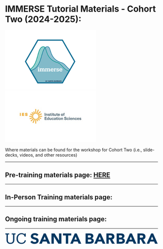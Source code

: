 # IMMERSE Tutorial Materials - Cohort Two (2024-2025): 

<p align="center">

<img src="images/immerse_hex_small.png" width="300"/> <img src="images/IESNewLogo.jpg" width="300"/>

</p>


Where materials can be found for the workshop for Cohort Two (i.e., slide-decks, videos, and other resources)

- - -

## Pre-training materials page: [HERE](https://immerse-ucsb.github.io/cohort-two/pre-training)

- - -

## In-Person Training materials page:  

- - -

## Ongoing training materials page:  

- - -


![](images/UCSB_Navy_mark.png)
